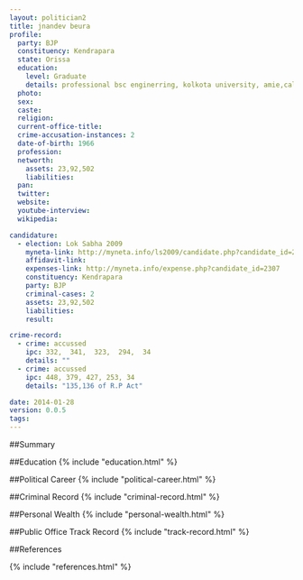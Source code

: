 ```yaml
---
layout: politician2
title: jnandev beura
profile: 
  party: BJP
  constituency: Kendrapara
  state: Orissa
  education: 
    level: Graduate
    details: professional bsc enginerring, kolkota university, amie,calcutta university
  photo: 
  sex: 
  caste: 
  religion: 
  current-office-title: 
  crime-accusation-instances: 2
  date-of-birth: 1966
  profession: 
  networth: 
    assets: 23,92,502
    liabilities: 
  pan: 
  twitter: 
  website: 
  youtube-interview: 
  wikipedia: 

candidature: 
  - election: Lok Sabha 2009
    myneta-link: http://myneta.info/ls2009/candidate.php?candidate_id=2307
    affidavit-link: 
    expenses-link: http://myneta.info/expense.php?candidate_id=2307
    constituency: Kendrapara 
    party: BJP
    criminal-cases: 2
    assets: 23,92,502
    liabilities: 
    result:  

crime-record: 
  - crime: accussed
    ipc: 332,  341,  323,  294,  34
    details: "" 
  - crime: accussed
    ipc: 448, 379, 427, 253, 34
    details: "135,136 of R.P Act" 

date: 2014-01-28
version: 0.0.5
tags: 
---
```

##Summary


##Education
{% include "education.html" %}


##Political Career
{% include "political-career.html" %}


##Criminal Record
{% include "criminal-record.html" %}


##Personal Wealth
{% include "personal-wealth.html" %}


##Public Office Track Record
{% include "track-record.html" %}


##References


{% include "references.html" %}